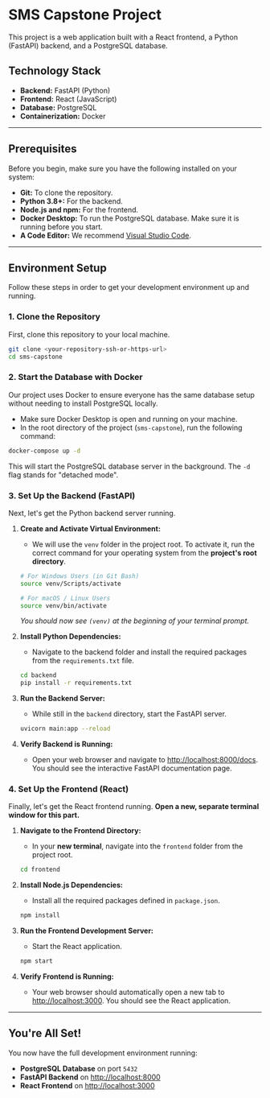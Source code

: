 # SMS Capstone Project

This project is a web application built with a React frontend, a Python (FastAPI) backend, and a PostgreSQL database.

## Technology Stack

* **Backend:** FastAPI (Python)
* **Frontend:** React (JavaScript)
* **Database:** PostgreSQL
* **Containerization:** Docker

---

## Prerequisites

Before you begin, make sure you have the following installed on your system:

* **Git:** To clone the repository.
* **Python 3.8+:** For the backend.
* **Node.js and npm:** For the frontend.
* **Docker Desktop:** To run the PostgreSQL database. Make sure it is running before you start.
* **A Code Editor:** We recommend [Visual Studio Code](https://code.visualstudio.com/).

---

## Environment Setup

Follow these steps in order to get your development environment up and running.

### 1. Clone the Repository

First, clone this repository to your local machine.

```bash
git clone <your-repository-ssh-or-https-url>
cd sms-capstone
```

### 2. Start the Database with Docker

Our project uses Docker to ensure everyone has the same database setup without needing to install PostgreSQL locally.

* Make sure Docker Desktop is open and running on your machine.
* In the root directory of the project (`sms-capstone`), run the following command:

```bash
docker-compose up -d
```

This will start the PostgreSQL database server in the background. The `-d` flag stands for "detached mode".

### 3. Set Up the Backend (FastAPI)

Next, let's get the Python backend server running.

1.  **Create and Activate Virtual Environment:**
    * We will use the `venv` folder in the project root. To activate it, run the correct command for your operating system from the **project's root directory**.

    ```bash
    # For Windows Users (in Git Bash)
    source venv/Scripts/activate

    # For macOS / Linux Users
    source venv/bin/activate
    ```

    *You should now see `(venv)` at the beginning of your terminal prompt.*

2.  **Install Python Dependencies:**
    * Navigate to the backend folder and install the required packages from the `requirements.txt` file.

    ```bash
    cd backend
    pip install -r requirements.txt
    ```

3.  **Run the Backend Server:**
    * While still in the `backend` directory, start the FastAPI server.

    ```bash
    uvicorn main:app --reload
    ```

4.  **Verify Backend is Running:**
    * Open your web browser and navigate to [http://localhost:8000/docs](http://localhost:8000/docs). You should see the interactive FastAPI documentation page.

### 4. Set Up the Frontend (React)

Finally, let's get the React frontend running. **Open a new, separate terminal window for this part.**

1.  **Navigate to the Frontend Directory:**
    * In your **new terminal**, navigate into the `frontend` folder from the project root.

    ```bash
    cd frontend
    ```

2.  **Install Node.js Dependencies:**
    * Install all the required packages defined in `package.json`.

    ```bash
    npm install
    ```

3.  **Run the Frontend Development Server:**
    * Start the React application.

    ```bash
    npm start
    ```

4.  **Verify Frontend is Running:**
    * Your web browser should automatically open a new tab to [http://localhost:3000](http://localhost:3000). You should see the React application.

---

## You're All Set!

You now have the full development environment running:

* **PostgreSQL Database** on port `5432`
* **FastAPI Backend** on [http://localhost:8000](http://localhost:8000)
* **React Frontend** on [http://localhost:3000](http://localhost:3000)